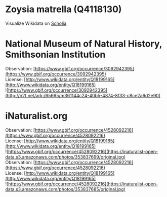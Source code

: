 
Zoysia matrella (Q4118130)
==========================
  
Visualize Wikidata on [Scholia](https://scholia.toolforge.org/taxon/Q4118130)
# National Museum of Natural History, Smithsonian Institution
  
Observation: [https://www.gbif.org/occurrence/3092942395](https://www.gbif.org/occurrence/3092942395)  
License: [http://www.wikidata.org/entity/Q18199165](http://www.wikidata.org/entity/Q18199165)  
![https://www.gbif.org/occurrence/3092942395](http://n2t.net/ark:/65665/m361144c24-40b5-4874-8f33-c8ce2a6d2e90)
# iNaturalist.org
  
Observation: [https://www.gbif.org/occurrence/4528092216](https://www.gbif.org/occurrence/4528092216)  
License: [http://www.wikidata.org/entity/Q18199165](http://www.wikidata.org/entity/Q18199165)  
![https://www.gbif.org/occurrence/4528092216](https://inaturalist-open-data.s3.amazonaws.com/photos/353837699/original.jpg)  
Observation: [https://www.gbif.org/occurrence/4528092216](https://www.gbif.org/occurrence/4528092216)  
License: [http://www.wikidata.org/entity/Q18199165](http://www.wikidata.org/entity/Q18199165)  
![https://www.gbif.org/occurrence/4528092216](https://inaturalist-open-data.s3.amazonaws.com/photos/353837685/original.jpg)